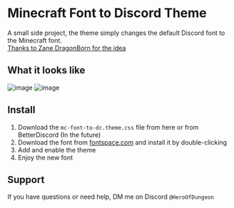 # Minecraft Font to Discord Theme
A small side project, the theme simply changes the default Discord font to the Minecraft font.
<br>[Thanks to Zane DragonBorn for the idea](https://github.com/ZaneDragonBorn/Minecraftia-BD-Theme)
## What it looks like
![image](https://github.com/user-attachments/assets/bc85e396-e763-46e8-9ab8-abb144d47e7d)
![image](https://github.com/user-attachments/assets/79101d90-a609-4fbb-8dc4-d739a25f047e)
## Install
1. Download the `mc-font-to-dc.theme.css` file from here or from BetterDiscord (In the future)
2. Download the font from [fontspace.com](https://www.fontspace.com/minecraft-font-f28180) and install it by double-clicking
3. Add and enable the theme
4. Enjoy the new font
## Support
If you have questions or need help, DM me on Discord `@HeroOfDungeon`
